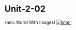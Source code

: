# Unit-2-02
Hello World With Images!
[![linter](https://github.com/Mr-Ohara/Unit-2-02/workflows/linter/badge.svg)](https://github.com/marketplace/actions/super-linter)  
